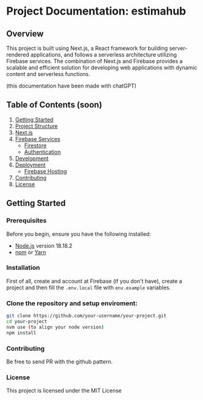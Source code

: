 # Project Documentation: estimahub
## Overview

This project is built using Next.js, a React framework for building server-rendered applications, and follows a serverless architecture utilizing Firebase services. The combination of Next.js and Firebase provides a scalable and efficient solution for developing web applications with dynamic content and serverless functions.

(this documentation have been made with chatGPT)

## Table of Contents (soon)

1. [Getting Started](#getting-started)
2. [Project Structure](#project-structure)
3. [Next.js](#nextjs)
4. [Firebase Services](#firebase-services)
   - [Firestore](#firestore)
   - [Authentication](#authentication)
5. [Development](#development)
6. [Deployment](#deployment)
   - [Firebase Hosting](#firebase-hosting)
7. [Contributing](#contributing)
8. [License](#license)

## Getting Started

### Prerequisites

Before you begin, ensure you have the following installed:

- [Node.js](https://nodejs.org/) version 18.18.2
- [npm](https://www.npmjs.com/) or [Yarn](https://yarnpkg.com/)

### Installation

First of all, create and account at Firebase (if you don't have), create a project and then fill the `.env.local` file with `env.example` variables.

### Clone the repository and setup enviroment:

   ```bash
   git clone https://github.com/your-username/your-project.git
   cd your-project
   nvm use (to align your node version)
   npm install 
```

### Contributing
Be free to send PR with the github pattern. 

### License
This project is licensed under the MIT License